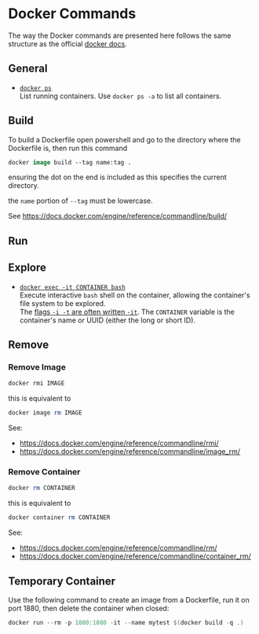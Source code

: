 # Docker Commands

The way the Docker commands are presented here follows the same structure as the official [docker docs](https://docs.docker.com/reference/).


## General

 - [`docker ps`](https://docs.docker.com/engine/reference/commandline/ps/)  
   List running containers. Use `docker ps -a` to list all containers.

## Build
To build a Dockerfile open powershell and go to the directory where the Dockerfile is, then run this command
```ps
docker image build --tag name:tag .
```
ensuring the dot on the end is included as this specifies the current directory.

the `name` portion of `--tag` must be lowercase.

See https://docs.docker.com/engine/reference/commandline/build/

## Run


## Explore

 - [`docker exec -it CONTAINER bash`](https://docs.docker.com/engine/reference/commandline/exec/#run-docker-exec-on-a-running-container)  
   Execute interactive `bash` shell on the container, allowing the container's file system to be explored.  
   The [flags `-i -t` are often written `-it`](https://docs.docker.com/engine/reference/run/#foreground).
   The `CONTAINER` variable is the container's name or UUID (either the long or short ID).

## Remove

### Remove Image
```powershell
docker rmi IMAGE
```
this is equivalent to
```powershell
docker image rm IMAGE
```

See:
 - https://docs.docker.com/engine/reference/commandline/rmi/
 - https://docs.docker.com/engine/reference/commandline/image_rm/
 
### Remove Container
```powershell
docker rm CONTAINER
```
this is equivalent to
```powershell
docker container rm CONTAINER
```

See:
 - https://docs.docker.com/engine/reference/commandline/rm/
 - https://docs.docker.com/engine/reference/commandline/container_rm/
 
## Temporary Container
Use the following command to create an image from a Dockerfile, run it on port 1880, then delete the container when closed:
```powershell
docker run --rm -p 1880:1880 -it --name mytest $(docker build -q .)
```
